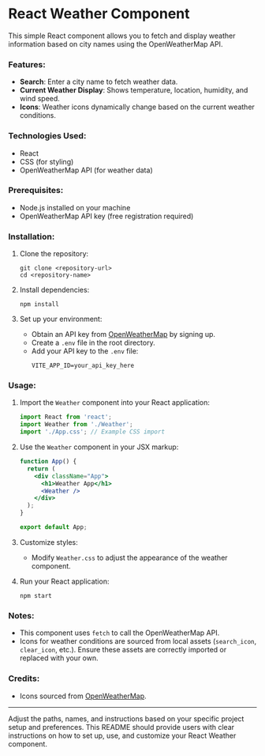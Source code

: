 # React Weather Component

This simple React component allows you to fetch and display weather information based on city names using the OpenWeatherMap API.

### Features:
- **Search**: Enter a city name to fetch weather data.
- **Current Weather Display**: Shows temperature, location, humidity, and wind speed.
- **Icons**: Weather icons dynamically change based on the current weather conditions.

### Technologies Used:
- React
- CSS (for styling)
- OpenWeatherMap API (for weather data)

### Prerequisites:
- Node.js installed on your machine
- OpenWeatherMap API key (free registration required)

### Installation:
1. Clone the repository:
   ```
   git clone <repository-url>
   cd <repository-name>
   ```

2. Install dependencies:
   ```
   npm install
   ```

3. Set up your environment:
   - Obtain an API key from [OpenWeatherMap](https://openweathermap.org/api) by signing up.
   - Create a `.env` file in the root directory.
   - Add your API key to the `.env` file:
     ```
     VITE_APP_ID=your_api_key_here
     ```

### Usage:
1. Import the `Weather` component into your React application:
   ```jsx
   import React from 'react';
   import Weather from './Weather';
   import './App.css'; // Example CSS import
   ```

2. Use the `Weather` component in your JSX markup:
   ```jsx
   function App() {
     return (
       <div className="App">
         <h1>Weather App</h1>
         <Weather />
       </div>
     );
   }

   export default App;
   ```

3. Customize styles:
   - Modify `Weather.css` to adjust the appearance of the weather component.

4. Run your React application:
   ```
   npm start
   ```


### Notes:
- This component uses `fetch` to call the OpenWeatherMap API.
- Icons for weather conditions are sourced from local assets (`search_icon`, `clear_icon`, etc.). Ensure these assets are correctly imported or replaced with your own.

### Credits:
- Icons sourced from [OpenWeatherMap](https://openweathermap.org/weather-conditions).

---

Adjust the paths, names, and instructions based on your specific project setup and preferences. This README should provide users with clear instructions on how to set up, use, and customize your React Weather component.
